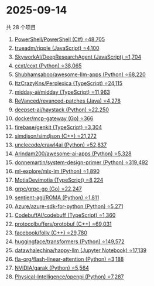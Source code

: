 # 2025-09-14

共 28 个项目

<!-- BEGIN GITHUB -->
<!-- 最后更新时间 2025-09-14 22:06:56 +0800 -->
1. [PowerShell/PowerShell (C#) ⭐48,705](https://github.com/PowerShell/PowerShell)
1. [trueadm/ripple (JavaScript) ⭐4,100](https://github.com/trueadm/ripple)
1. [SkyworkAI/DeepResearchAgent (JavaScript) ⭐1,704](https://github.com/SkyworkAI/DeepResearchAgent)
1. [ccxt/ccxt (Python) ⭐38,065](https://github.com/ccxt/ccxt)
1. [Shubhamsaboo/awesome-llm-apps (Python) ⭐68,220](https://github.com/Shubhamsaboo/awesome-llm-apps)
1. [ItzCrazyKns/Perplexica (TypeScript) ⭐24,115](https://github.com/ItzCrazyKns/Perplexica)
1. [midday-ai/midday (TypeScript) ⭐11,963](https://github.com/midday-ai/midday)
1. [ReVanced/revanced-patches (Java) ⭐4,278](https://github.com/ReVanced/revanced-patches)
1. [deepset-ai/haystack (Python) ⭐22,250](https://github.com/deepset-ai/haystack)
1. [docker/mcp-gateway (Go) ⭐366](https://github.com/docker/mcp-gateway)
1. [firebase/genkit (TypeScript) ⭐3,304](https://github.com/firebase/genkit)
1. [simdjson/simdjson (C++) ⭐21,272](https://github.com/simdjson/simdjson)
1. [unclecode/crawl4ai (Python) ⭐52,837](https://github.com/unclecode/crawl4ai)
1. [Arindam200/awesome-ai-apps (Python) ⭐5,328](https://github.com/Arindam200/awesome-ai-apps)
1. [donnemartin/system-design-primer (Python) ⭐319,492](https://github.com/donnemartin/system-design-primer)
1. [ml-explore/mlx-lm (Python) ⭐1,890](https://github.com/ml-explore/mlx-lm)
1. [MotiaDev/motia (TypeScript) ⭐8,224](https://github.com/MotiaDev/motia)
1. [grpc/grpc-go (Go) ⭐22,247](https://github.com/grpc/grpc-go)
1. [sentient-agi/ROMA (Python) ⭐1,811](https://github.com/sentient-agi/ROMA)
1. [Azure/azure-sdk-for-python (Python) ⭐5,271](https://github.com/Azure/azure-sdk-for-python)
1. [CodebuffAI/codebuff (TypeScript) ⭐1,360](https://github.com/CodebuffAI/codebuff)
1. [protocolbuffers/protobuf (C++) ⭐69,031](https://github.com/protocolbuffers/protobuf)
1. [facebook/folly (C++) ⭐29,780](https://github.com/facebook/folly)
1. [huggingface/transformers (Python) ⭐149,572](https://github.com/huggingface/transformers)
1. [datawhalechina/happy-llm (Jupyter Notebook) ⭐17,139](https://github.com/datawhalechina/happy-llm)
1. [fla-org/flash-linear-attention (Python) ⭐3,188](https://github.com/fla-org/flash-linear-attention)
1. [NVIDIA/garak (Python) ⭐5,564](https://github.com/NVIDIA/garak)
1. [Physical-Intelligence/openpi (Python) ⭐7,287](https://github.com/Physical-Intelligence/openpi)
<!-- END GITHUB -->